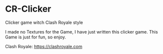 # CR-Clicker
Clicker game witch Clash Royale style

I made no Textures for the Game, I have just written this clicker game.
This Game is just for fun, so enjoy.

Clash Royale: https://clashroyale.com
